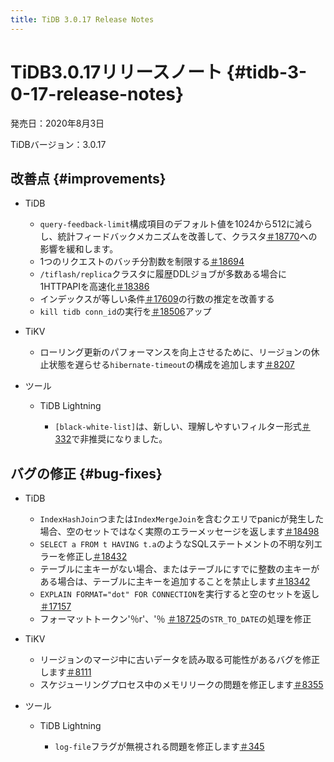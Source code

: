 ```yaml
---
title: TiDB 3.0.17 Release Notes
---
```


# TiDB3.0.17リリースノート {#tidb-3-0-17-release-notes}

発売日：2020年8月3日

TiDBバージョン：3.0.17

## 改善点 {#improvements}

-   TiDB

    -   `query-feedback-limit`構成項目のデフォルト値を1024から512に減らし、統計フィードバックメカニズムを改善して、クラスタ[＃18770](https://github.com/pingcap/tidb/pull/18770)への影響を緩和します。
    -   1つのリクエストのバッチ分割数を制限する[＃18694](https://github.com/pingcap/tidb/pull/18694)
    -   `/tiflash/replica`クラスタに履歴DDLジョブが多数ある場合に1HTTPAPIを高速化[＃18386](https://github.com/pingcap/tidb/pull/18386)
    -   インデックスが等しい条件[＃17609](https://github.com/pingcap/tidb/pull/17609)の行数の推定を改善する
    -   `kill tidb conn_id`の実行を[＃18506](https://github.com/pingcap/tidb/pull/18506)アップ

-   TiKV

    -   ローリング更新のパフォーマンスを向上させるために、リージョンの休止状態を遅らせる`hibernate-timeout`の構成を追加します[＃8207](https://github.com/tikv/tikv/pull/8207)

-   ツール

    -   TiDB Lightning

        -   `[black-white-list]`は、新しい、理解しやすいフィルター形式[＃332](https://github.com/pingcap/tidb-lightning/pull/332)で非推奨になりました。

## バグの修正 {#bug-fixes}

-   TiDB

    -   `IndexHashJoin`つまたは`IndexMergeJoin`を含むクエリでpanicが発生した場合、空のセットではなく実際のエラーメッセージを返します[＃18498](https://github.com/pingcap/tidb/pull/18498)
    -   `SELECT a FROM t HAVING t.a`のようなSQLステートメントの不明な列エラーを修正し[＃18432](https://github.com/pingcap/tidb/pull/18432)
    -   テーブルに主キーがない場合、またはテーブルにすでに整数の主キーがある場合は、テーブルに主キーを追加することを禁止します[＃18342](https://github.com/pingcap/tidb/pull/18342)
    -   `EXPLAIN FORMAT="dot" FOR CONNECTION`を実行すると空のセットを返し[＃17157](https://github.com/pingcap/tidb/pull/17157)
    -   フォーマットトークン&#39;％r&#39;、&#39;％ [＃18725](https://github.com/pingcap/tidb/pull/18725)の`STR_TO_DATE`の処理を修正

-   TiKV

    -   リージョンのマージ中に古いデータを読み取る可能性があるバグを修正します[＃8111](https://github.com/tikv/tikv/pull/8111)
    -   スケジューリングプロセス中のメモリリークの問題を修正します[＃8355](https://github.com/tikv/tikv/pull/8355)

-   ツール

    -   TiDB Lightning

        -   `log-file`フラグが無視される問題を修正します[＃345](https://github.com/pingcap/tidb-lightning/pull/345)
